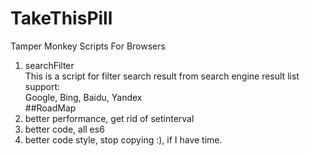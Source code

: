 # TakeThisPill
Tamper Monkey Scripts For Browsers
1. searchFilter  
This is a script for filter search result from search engine result list  
support:  
Google, Bing, Baidu, Yandex  
##RoadMap
1. better performance, get rid of setinterval
2. better code, all es6
3. better code style, stop copying :), if I have time.